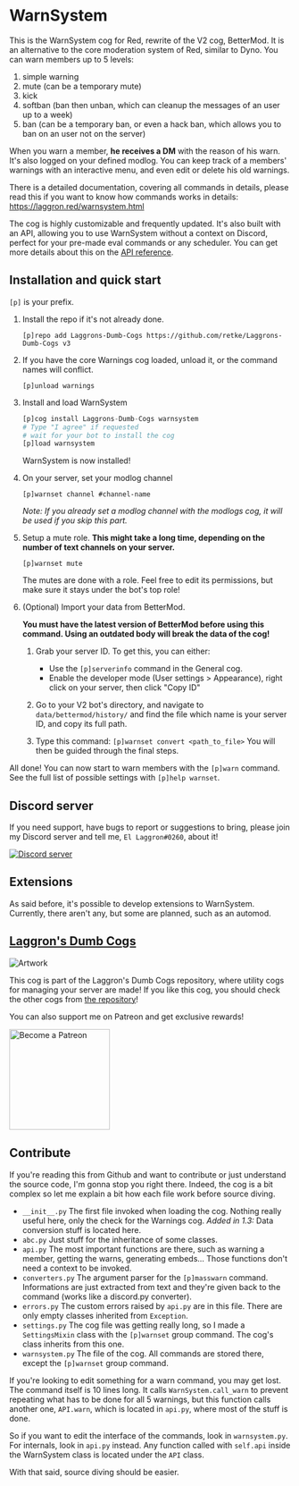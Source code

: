 # WarnSystem

This is the WarnSystem cog for Red, rewrite of the V2 cog, BetterMod. It is an alternative to the core moderation system of Red, similar to Dyno. You can warn members up to 5 levels:
1. simple warning
2. mute (can be a temporary mute)
3. kick
4. softban (ban then unban, which can cleanup the messages of an user up to a week)
5. ban (can be a temporary ban, or even a hack ban, which allows you to ban on an user not on the server)

When you warn a member, **he receives a DM** with the reason of his warn. It's also logged on your defined modlog. You can keep track of a members' warnings with an interactive menu, and even edit or delete his old warnings.

There is a detailed documentation, covering all commands in details, please read this if you want to know how commands works in details: https://laggron.red/warnsystem.html

The cog is highly customizable and frequently updated. It's also built with an API, allowing you to use WarnSystem without a context on Discord, perfect for your pre-made eval commands or any scheduler. You can get more details about this on the [API reference](https://laggron.red/warnsystem-api.html).

## Installation and quick start

`[p]` is your prefix.

1.  Install the repo if it's not already done.
    ```
    [p]repo add Laggrons-Dumb-Cogs https://github.com/retke/Laggrons-Dumb-Cogs v3
    ```

2.  If you have the core Warnings cog loaded, unload it, or the command names will conflict.
    ```
    [p]unload warnings
    ```

3.  Install and load WarnSystem
    ```py
    [p]cog install Laggrons-Dumb-Cogs warnsystem
    # Type "I agree" if requested
    # wait for your bot to install the cog
    [p]load warnsystem
    ```
    WarnSystem is now installed!

4.  On your server, set your modlog channel
    ```
    [p]warnset channel #channel-name
    ```
    *Note: If you already set a modlog channel with the modlogs cog, it will be used if you skip this part.*

5.  Setup a mute role. **This might take a long time, depending on the number of text channels on your server.**
    ```
    [p]warnset mute
    ```
    The mutes are done with a role. Feel free to edit its permissions, but make sure it stays under the bot's top role!

6.  (Optional) Import your data from BetterMod.

    **You must have the latest version of BetterMod before using this command. Using an outdated body will break the data of the cog!**

    1.  Grab your server ID. To get this, you can either:
        -   Use the `[p]serverinfo` command in the General cog.
        -   Enable the developer mode (User settings > Appearance), right click on your server, then click  "Copy ID"
    
    2.  Go to your V2 bot's directory, and navigate to `data/bettermod/history/` and find the file which name is your server ID, and copy its full path.

    3.  Type this command: `[p]warnset convert <path_to_file>`
        You will then be guided through the final steps.

All done! You can now start to warn members with the `[p]warn` command.
See the full list of possible settings with `[p]help warnset`.

## Discord server

If you need support, have bugs to report or suggestions to bring, please join my Discord server and tell me, `El Laggron#0260`, about it!

[![Discord server](https://discordapp.com/api/guilds/363008468602454017/embed.png?style=banner3)](https://discord.gg/AVzjfpR)

## Extensions

As said before, it's possible to develop extensions to WarnSystem. Currently, there aren't any, but some are planned, such as an automod.

## [Laggron's Dumb Cogs](https://github.com/retke/Laggrons-Dumb-Cogs)

![Artwork](https://github.com/retke/Laggrons-Dumb-Cogs/blob/master/.github/RESSOURCES/BANNERS/Base_banner.png)

This cog is part of the Laggron's Dumb Cogs repository, where utility cogs for managing your server are made!
If you like this cog, you should check the other cogs from [the repository](https://github.com/retke/Laggrons-Dumb-Cogs)!

You can also support me on Patreon and get exclusive rewards!

<img src="https://c5.patreon.com/external/logo/become_a_patron_button@2x.png" alt="Become a Patreon" width="180"/>

<!-- Replace link by cogs.red link -->

## Contribute

If you're reading this from Github and want to contribute or just understand the source code, I'm gonna stop you right there. Indeed, the cog is a bit complex so let me explain a bit how each file work before source diving.

- `__init__.py` The first file invoked when loading the cog. Nothing really useful here, only the check for the Warnings cog. *Added in 1.3:* Data conversion stuff is located here.
- `abc.py` Just stuff for the inheritance of some classes.
- `api.py` The most important functions are there, such as warning a member, getting the warns, generating embeds... Those functions don't need a context to be invoked.
- `converters.py` The argument parser for the `[p]masswarn` command. Informations are just extracted from text and they're given back to the command (works like a discord.py converter).
- `errors.py` The custom errors raised by `api.py` are in this file. There are only empty classes inherited from `Exception`.
- `settings.py` The cog file was getting really long, so I made a `SettingsMixin` class with the `[p]warnset` group command. The cog's class inherits from this one.
- `warnsystem.py` The file of the cog. All commands are stored there, except the `[p]warnset` group command.

If you're looking to edit something for a warn command, you may get lost. The command itself is 10 lines long. It calls `WarnSystem.call_warn` to prevent repeating what has to be done for all 5 warnings, but this function calls another one, `API.warn`, which is located in `api.py`, where most of the stuff is done.

So if you want to edit the interface of the commands, look in `warnsystem.py`. For internals, look in `api.py` instead. Any function called with `self.api` inside the WarnSystem class is located under the `API` class.

With that said, source diving should be easier.
